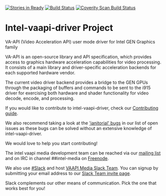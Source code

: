 [![Stories in Ready](https://badge.waffle.io/intel/intel-vaapi-driver.png?label=ready&title=Ready)](http://waffle.io/intel/intel-vaapi-driver)
[![Build Status](https://travis-ci.org/intel/intel-vaapi-driver.svg?branch=master)](https://travis-ci.org/intel/intel-vaapi-driver)
[![Coverity Scan Build Status](https://scan.coverity.com/projects/11612/badge.svg)](https://scan.coverity.com/projects/intel-intel-vaapi-driver)

# Intel-vaapi-driver Project

VA-API (Video Acceleration API) user mode driver for Intel GEN Graphics family

VA-API is an open-source library and API specification, which
provides access to graphics hardware acceleration capabilities
for video processing. It consists of a main library and
driver-specific acceleration backends for each supported hardware 
vendor.

The current video driver backend provides a bridge to the GEN GPUs through the packaging of buffers and
commands to be sent to the i915 driver for exercising both hardware and shader functionality for video
decode, encode, and processing.

If you would like to contribute to intel-vaapi-driver, check our [Contributing
guide](https://github.com/intel/intel-vaapi-driver/blob/master/CONTRIBUTING.md).

We also recommend taking a look at the ['janitorial'
bugs](https://github.com/intel/intel-vaapi-driver/issues?q=is%3Aopen+is%3Aissue+label%3AJanitorial)
in our list of open issues as these bugs can be solved without an
extensive knowledge of intel-vaapi-driver.

We would love to help you start contributing!

The intel vaapi media development team can be reached via our [mailing
list](https://lists.01.org/mailman/listinfo/intel-vaapi-media) and on IRC
in channel ##intel-media on [Freenode](https://freenode.net/kb/answer/chat).

We also use [#Slack](https://slack.com) and host [VAAPI Media Slack
Team](https://intel-media.slack.com).  You can signup by submitting your email
address to our [Slack Team invite page](https://slack-join-intel-media.herokuapp.com).

Slack complements our other means of communication.  Pick the one that works
best for you!
